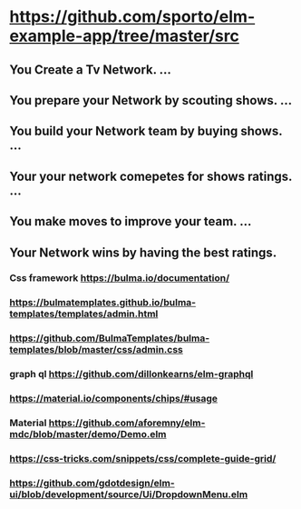 # https://github.com/sporto/elm-example-app/tree/master/src

## You Create a Tv Network. ...
## You prepare your Network by scouting shows. ...
## You build your Network team by buying shows. ...
## Your your network  comepetes for shows ratings. ...
## You make moves to improve your team. ...
##  Your Network wins by having the best ratings.

### Css framework https://bulma.io/documentation/
### https://bulmatemplates.github.io/bulma-templates/templates/admin.html
### https://github.com/BulmaTemplates/bulma-templates/blob/master/css/admin.css
### graph ql https://github.com/dillonkearns/elm-graphql


### https://material.io/components/chips/#usage
### Material https://github.com/aforemny/elm-mdc/blob/master/demo/Demo.elm
### https://css-tricks.com/snippets/css/complete-guide-grid/
### https://github.com/gdotdesign/elm-ui/blob/development/source/Ui/DropdownMenu.elm